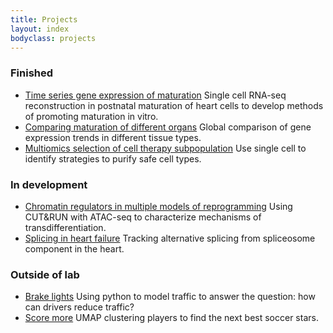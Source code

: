 ```yaml
---
title: Projects
layout: index
bodyclass: projects
---
```


### Finished

* [Time series gene expression of maturation](http://github.com/smurph50/cardiomyocyte-maturation-scRNAseq) <span>Single cell RNA-seq reconstruction in postnatal maturation of heart cells to develop methods of promoting maturation in vitro.</span>
* [Comparing maturation of different organs](http://github.com/smurph50)  <span>Global comparison of gene expression trends in different tissue types.</span>
* [Multiomics selection of cell therapy subpopulation](http://github.com/smurph50)  <span>Use single cell to identify strategies to purify safe cell types.</span>

### In development

* [Chromatin regulators in multiple models of reprogramming](http://github.com/smurph50) <span>Using CUT&RUN with ATAC-seq to characterize mechanisms of transdifferentiation.</span>
* [Splicing in heart failure](http://github.com/smurph50) <span>Tracking alternative splicing from spliceosome component in the heart.</span>

### Outside of lab

* [Brake lights](http://github.com/smurph50/brakelights) <span>Using python to model traffic to answer the question: how can drivers reduce traffic?</span>
* [Score more](http://github.com/smurph50/scoremore) <span>UMAP clustering players to find the next best soccer stars.</span>
